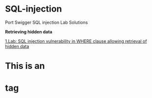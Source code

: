 # SQL-injection
Port Swigger SQL injection Lab Solutions

**Retrieving hidden data**

[1.Lab: SQL injection vulnerability in WHERE clause allowing retrieval of hidden data](https://portswigger.net/web-security/sql-injection/lab-retrieve-hidden-data)
# This is an <h1> tag
